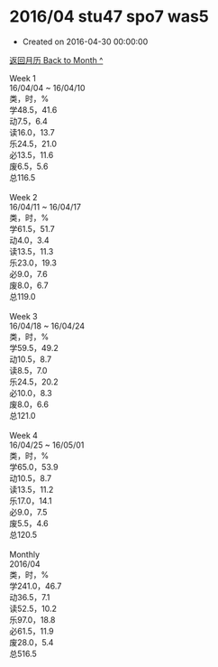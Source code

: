 # 2016/04 stu47 spo7 was5

- Created on 2016-04-30 00:00:00

[返回月历 Back to Month ^](/_archived/lifelogs/2016/04/index.md)
<br/><div>Week 1</div><div>16/04/04 ~ 16/04/10</div><div>类，时，%</div><div>学48.5，41.6</div><div>动7.5，6.4</div><div>读16.0，13.7</div><div>乐24.5，21.0</div><div>必13.5，11.6</div><div>废6.5，5.6</div><div>总116.5</div><div><br/></div><div>Week 2</div><div>16/04/11 ~ 16/04/17</div><div>类，时，%</div><div>学61.5，51.7</div><div>动4.0，3.4</div><div>读13.5，11.3</div><div>乐23.0，19.3</div><div>必9.0，7.6</div><div>废8.0，6.7</div><div>总119.0</div><div><br/></div><div>Week 3</div><div>16/04/18 ~ 16/04/24</div><div>类，时，%</div><div>学59.5，49.2</div><div>动10.5，8.7</div><div>读8.5，7.0</div><div>乐24.5，20.2</div><div>必10.0，8.3</div><div>废8.0，6.6</div><div>总121.0</div><div><br/></div><div>Week 4</div><div>16/04/25 ~ 16/05/01</div><div>类，时，%</div><div>学65.0，53.9</div><div>动10.5，8.7</div><div>读13.5，11.2</div><div>乐17.0，14.1</div><div>必9.0，7.5</div><div>废5.5，4.6</div><div>总120.5</div><div><br/></div><div>Monthly</div><div>2016/04</div><div>类，时，%</div><div>学241.0，46.7</div><div>动36.5，7.1</div><div>读52.5，10.2</div><div>乐97.0，18.8</div><div>必61.5，11.9</div><div>废28.0，5.4</div><div>总516.5</div>
